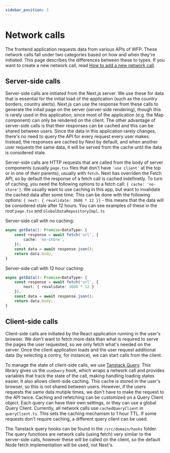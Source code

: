 ```yaml
---
sidebar_position: 3
---
```


# Network calls

The frontend application requests data from various APIs of WFP. These network calls fall under two categories based on how and when they're initiated. This page describes the differences between these to types. If you want to create a new network call, read [How to add a new network call](/docs/frontend/how_to/how_to_add_query).

## Server-side calls

Server-side calls are initiated from the Next.js server. We use these for data that is essential for the initial load of the application (such as the country borders, country alerts). Next.js can use the response from these calls to generate the initail page on the server (server-side rendering), though this is rarely used in this application, since most of the application (e.g. the Map component) can only be rendered on the client. The other advantage of server-side calls is that their responses can be cached and this can be shared between users. Since the data in this application rarely changes, there's no need to query the API for every request every user makes. Instead, the responses are cached by Next by default, and when another user requests the same data, it will be served from the cache until the data is considered stale.

Server-side calls are HTTP requests that are called from the body of server components (usually `page.tsx` files that don't have `'use client'` at the top or in one of their parents), usually with `fetch`. Next has overriden the Fetch API, so by default the response of a fetch call is cached indefinetly. To turn of caching, you need the following options to a fetch call: `{ cache: 'no-store'}`. We usually want to use caching in this app, but want to invalidate the cached data after some time. This can be done with the following options: `{ next: { revalidate: 3600 * 12 }}` - this means that the data will be considered stale after 12 hours. You can see examples of these in the root `page.tsx` and `GlobalDataRepositoryImpl.ts`

Server-side call with no caching:

``` typescript
async getData(): Promise<DataType> {
    const response = await fetch('url', {
        cache: 'no-store',
    });
    const data = await response.json();
    return data.body;
}
```

Server-side call with 12 hour caching:

``` typescript
async getData(): Promise<DataType> {
    const response = await fetch('url', {
        next: { revalidate: 3600 * 12 }
    });
    const data = await response.json();
    return data.body;
}
```

## Client-side calls

Client-side calls are initiated by the React application running in the user's browser. We don't want to fetch more data than what is required to serve the pages the user requested, so we only fetch what's needed on the server. Once the client application loads and the user request additional data (by selecting a contry, for instance), we can start calls from the client.

To manage the state of client-side calls, we use [Tanstack Query](https://tanstack.com/query/latest). This library gives us the `useQuery` hook, which wraps a network call and provides variables that track the state of the call, making handling loading states easier. It also allows client-side caching. This cache is stored in the user's browser, so this is not shared between users. However, if the users requests the same data mutiple times, we don't have to make the request to the API twice. Caching and refetching can be customized on a Query Client object. Each query can have their own settings, or they can use a global Query Client. Currently, all network calls use `cachedQueryClient` in `queryClient.ts`. This sets the caching mechanism to 1 hour TTL. If some requests don't require caching, a different query client can be used.

The Tanstack query hooks can be found in the `/src/domain/hooks` folder. The query functions are network calls (using fetch) very similar to the server-side calls, however these will be called on the client, so the default Node fetch implementation will be used, not Next's.